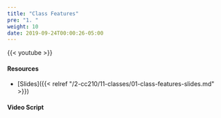 ```yaml
---
title: "Class Features"
pre: "1. "
weight: 10
date: 2019-09-24T00:00:26-05:00
---
```


{{< youtube  >}}

#### Resources

* [Slides]({{< relref "/2-cc210/11-classes/01-class-features-slides.md" >}})

#### Video Script
